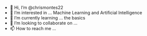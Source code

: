 - 👋 Hi, I’m @chrismontes22
- 👀 I’m interested in ... Machine Learning and Artificial Intelligence
- 🌱 I’m currently learning ... the basics
- 💞️ I’m looking to collaborate on ...
- 📫 How to reach me ...

<!---
chrismontes22/chrismontes22 is a ✨ special ✨ repository because its `README.md` (this file) appears on your GitHub profile.
You can click the Preview link to take a look at your changes.
--->

